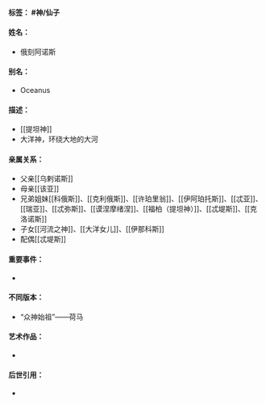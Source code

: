 #### 标签： #神/仙子
#### 姓名：
- 俄刻阿诺斯
#### 别名：
- Oceanus
#### 描述：
- [[提坦神]]
-  大洋神，环绕大地的大河
#### 亲属关系：
- 父亲[[乌剌诺斯]]
- 母亲[[该亚]]
- 兄弟姐妹[[科俄斯]]、[[克利俄斯]]、[[许珀里翁]]、[[伊阿珀托斯]]、[[忒亚]]、[[瑞亚]]、[[忒弥斯]]、[[谟涅摩绪涅]]、[[福柏（提坦神）]]、[[忒堤斯]]、[[克洛诺斯]]
- 子女[[河流之神]]、[[大洋女儿]]、[[伊那科斯]]
- 配偶[[忒堤斯]]
#### 重要事件：
- 
#### 不同版本：
- “众神始祖”——荷马
#### 艺术作品：
- 
#### 后世引用：
- 